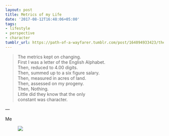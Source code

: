 ```yaml
---
layout: post
title: Metrics of my Life
date: '2017-08-12T16:48:06+05:00'
tags:
- lifestyle
- perspective
- character
tumblr_url: https://path-of-a-wayfarer.tumblr.com/post/164094933423/the-metrics-kept-on-changing-first-i-was-a
---
```

> The metrics kept on changing.&nbsp;  
> First I was a letter of the English Alphabet.  
> Then, reduced to 4.00 digits.  
> Then, summed up to a six figure salary.  
> Then, measured in acres of land.  
> Then, assessed on my progeny.  
> Then, Nothing.  
> Little did they know that the only  
> constant was character.

—

Me

<figure class="tmblr-full" data-orig-height="578" data-orig-width="495" data-tumblr-attribution="withoutanywords:iFZX0-ZXEK711vKuhRkASQ:Z7wNCf2NBgAx1"><img src="https://64.media.tumblr.com/d97c1e1077d31ef323523f7777dbc353/tumblr_os85vlN4Lm1vmjp6go1_500.gif" data-orig-height="578" data-orig-width="495"></figure>
